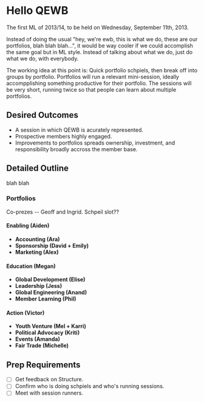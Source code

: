 Hello QEWB
==========

The first ML of 2013/14, to be held on Wednesday, September 11th, 2013.

Instead of doing the usual "hey, we're ewb, this is what we do, these are our portfolios, blah blah blah...", it would be way cooler if we could accomplish the same goal but in ML style. Instead of talking about what we do, just do what we do, with everybody.

The working idea at this point is: Quick portfolio schpiels, then break off into groups by portfolio. Portfolios will run a relevant mini-session, ideally accompplishing something productive for their portfolio. The sessions will be very short, running twice so that people can learn about multiple portfolios.


Desired Outcomes
----------------

 * A session in which QEWB is acurately represented.
 * Prospective members highly engaged.
 * Improvements to portfolios spreads ownership, investment, and responsibility broadly accross the member base.


Detailed Outline
----------------

blah blah


### Portfolios

Co-prezes -- Geoff and Ingrid. Schpeil slot??

#### Enabling (Aiden)

 * **Accounting (Ara)**
 * **Sponsorship (David + Emily)**
 * **Marketing (Alex)**

#### Education (Megan)

 * **Global Development (Elise)**
 * **Leadership (Jess)**
 * **Global Engineering (Anand)**
 * **Member Learning (Phil)**

#### Action (Victor)

 * **Youth Venture (Mel + Karri)**
 * **Political Advocacy (Kriti)**
 * **Events (Amanda)**
 * **Fair Trade (Michelle)**


Prep Requirements
-----------------

 * [ ] Get feedback on Structure.
 * [ ] Confirm who is doing schpiels and who's running sessions.
 * [ ] Meet with session runners.
